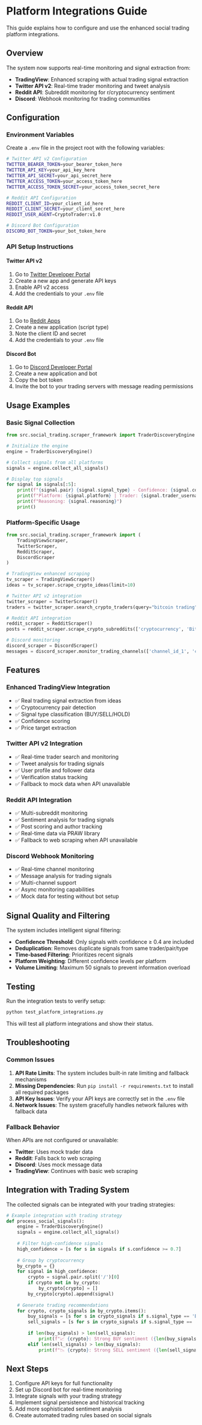 # Platform Integrations Guide

This guide explains how to configure and use the enhanced social trading platform integrations.

## Overview

The system now supports real-time monitoring and signal extraction from:

- **TradingView**: Enhanced scraping with actual trading signal extraction
- **Twitter API v2**: Real-time trader monitoring and tweet analysis
- **Reddit API**: Subreddit monitoring for r/cryptocurrency sentiment
- **Discord**: Webhook monitoring for trading communities

## Configuration

### Environment Variables

Create a `.env` file in the project root with the following variables:

```bash
# Twitter API v2 Configuration
TWITTER_BEARER_TOKEN=your_bearer_token_here
TWITTER_API_KEY=your_api_key_here
TWITTER_API_SECRET=your_api_secret_here
TWITTER_ACCESS_TOKEN=your_access_token_here
TWITTER_ACCESS_TOKEN_SECRET=your_access_token_secret_here

# Reddit API Configuration
REDDIT_CLIENT_ID=your_client_id_here
REDDIT_CLIENT_SECRET=your_client_secret_here
REDDIT_USER_AGENT=CryptoTrader:v1.0

# Discord Bot Configuration
DISCORD_BOT_TOKEN=your_bot_token_here
```

### API Setup Instructions

#### Twitter API v2
1. Go to [Twitter Developer Portal](https://developer.twitter.com/)
2. Create a new app and generate API keys
3. Enable API v2 access
4. Add the credentials to your `.env` file

#### Reddit API
1. Go to [Reddit Apps](https://www.reddit.com/prefs/apps)
2. Create a new application (script type)
3. Note the client ID and secret
4. Add the credentials to your `.env` file

#### Discord Bot
1. Go to [Discord Developer Portal](https://discord.com/developers/applications)
2. Create a new application and bot
3. Copy the bot token
4. Invite the bot to your trading servers with message reading permissions

## Usage Examples

### Basic Signal Collection

```python
from src.social_trading.scraper_framework import TraderDiscoveryEngine

# Initialize the engine
engine = TraderDiscoveryEngine()

# Collect signals from all platforms
signals = engine.collect_all_signals()

# Display top signals
for signal in signals[:5]:
    print(f"{signal.pair} {signal.signal_type} - Confidence: {signal.confidence:.2f}")
    print(f"Platform: {signal.platform} | Trader: {signal.trader_username}")
    print(f"Reasoning: {signal.reasoning}")
    print()
```

### Platform-Specific Usage

```python
from src.social_trading.scraper_framework import (
    TradingViewScraper,
    TwitterScraper,
    RedditScraper,
    DiscordScraper
)

# TradingView enhanced scraping
tv_scraper = TradingViewScraper()
ideas = tv_scraper.scrape_crypto_ideas(limit=10)

# Twitter API v2 integration
twitter_scraper = TwitterScraper()
traders = twitter_scraper.search_crypto_traders(query="bitcoin trading", limit=20)

# Reddit API integration
reddit_scraper = RedditScraper()
posts = reddit_scraper.scrape_crypto_subreddits(['cryptocurrency', 'Bitcoin'])

# Discord monitoring
discord_scraper = DiscordScraper()
messages = discord_scraper.monitor_trading_channels(['channel_id_1', 'channel_id_2'])
```

## Features

### Enhanced TradingView Integration
- ✅ Real trading signal extraction from ideas
- ✅ Cryptocurrency pair detection
- ✅ Signal type classification (BUY/SELL/HOLD)
- ✅ Confidence scoring
- ✅ Price target extraction

### Twitter API v2 Integration
- ✅ Real-time trader search and monitoring
- ✅ Tweet analysis for trading signals
- ✅ User profile and follower data
- ✅ Verification status tracking
- ✅ Fallback to mock data when API unavailable

### Reddit API Integration
- ✅ Multi-subreddit monitoring
- ✅ Sentiment analysis for trading signals
- ✅ Post scoring and author tracking
- ✅ Real-time data via PRAW library
- ✅ Fallback to web scraping when API unavailable

### Discord Webhook Monitoring
- ✅ Real-time channel monitoring
- ✅ Message analysis for trading signals
- ✅ Multi-channel support
- ✅ Async monitoring capabilities
- ✅ Mock data for testing without bot setup

## Signal Quality and Filtering

The system includes intelligent signal filtering:

- **Confidence Threshold**: Only signals with confidence ≥ 0.4 are included
- **Deduplication**: Removes duplicate signals from same trader/pair/type
- **Time-based Filtering**: Prioritizes recent signals
- **Platform Weighting**: Different confidence levels per platform
- **Volume Limiting**: Maximum 50 signals to prevent information overload

## Testing

Run the integration tests to verify setup:

```bash
python test_platform_integrations.py
```

This will test all platform integrations and show their status.

## Troubleshooting

### Common Issues

1. **API Rate Limits**: The system includes built-in rate limiting and fallback mechanisms
2. **Missing Dependencies**: Run `pip install -r requirements.txt` to install all required packages
3. **API Key Issues**: Verify your API keys are correctly set in the `.env` file
4. **Network Issues**: The system gracefully handles network failures with fallback data

### Fallback Behavior

When APIs are not configured or unavailable:
- **Twitter**: Uses mock trader data
- **Reddit**: Falls back to web scraping
- **Discord**: Uses mock message data
- **TradingView**: Continues with basic web scraping

## Integration with Trading System

The collected signals can be integrated with your trading strategies:

```python
# Example integration with trading strategy
def process_social_signals():
    engine = TraderDiscoveryEngine()
    signals = engine.collect_all_signals()
    
    # Filter high-confidence signals
    high_confidence = [s for s in signals if s.confidence >= 0.7]
    
    # Group by cryptocurrency
    by_crypto = {}
    for signal in high_confidence:
        crypto = signal.pair.split('/')[0]
        if crypto not in by_crypto:
            by_crypto[crypto] = []
        by_crypto[crypto].append(signal)
    
    # Generate trading recommendations
    for crypto, crypto_signals in by_crypto.items():
        buy_signals = [s for s in crypto_signals if s.signal_type == 'BUY']
        sell_signals = [s for s in crypto_signals if s.signal_type == 'SELL']
        
        if len(buy_signals) > len(sell_signals):
            print(f"📈 {crypto}: Strong BUY sentiment ({len(buy_signals)} signals)")
        elif len(sell_signals) > len(buy_signals):
            print(f"📉 {crypto}: Strong SELL sentiment ({len(sell_signals)} signals)")
```

## Next Steps

1. Configure API keys for full functionality
2. Set up Discord bot for real-time monitoring
3. Integrate signals with your trading strategy
4. Implement signal persistence and historical tracking
5. Add more sophisticated sentiment analysis
6. Create automated trading rules based on social signals